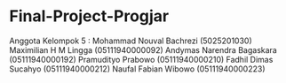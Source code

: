 # Final-Project-Progjar

Anggota Kelompok 5 :
Mohammad Nouval Bachrezi (5025201030)
Maximilian H M Lingga (05111940000092)
Andymas Narendra Bagaskara (05111940000192)
Pramudityo Prabowo (05111940000210)
Fadhil Dimas Sucahyo (05111940000212)
Naufal Fabian Wibowo (05111940000223)
